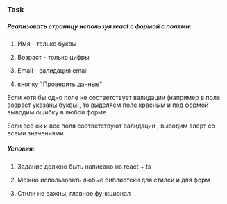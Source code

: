 ### Task

##### Реализовать страницу используя react с формой с полями:

1. Имя - только буквы

2. Возраст - только цифры

3. Email - валидация email

4. кнопку "Проверить данные"

Если хотя бы одно поле не соответствует валидации (например в поле возраст указаны буквы), то выделяем поле красным и под формой выводим ошибку в любой форме

Если всё ок и все поля соответствуют валидации , выводим алерт со всеми значениями

##### Условия:

1. Задание должно быть написано на react + ts

2. Можно использовать любые библиотеки для стилей и для форм

3. Стили не важны, главное функционал
